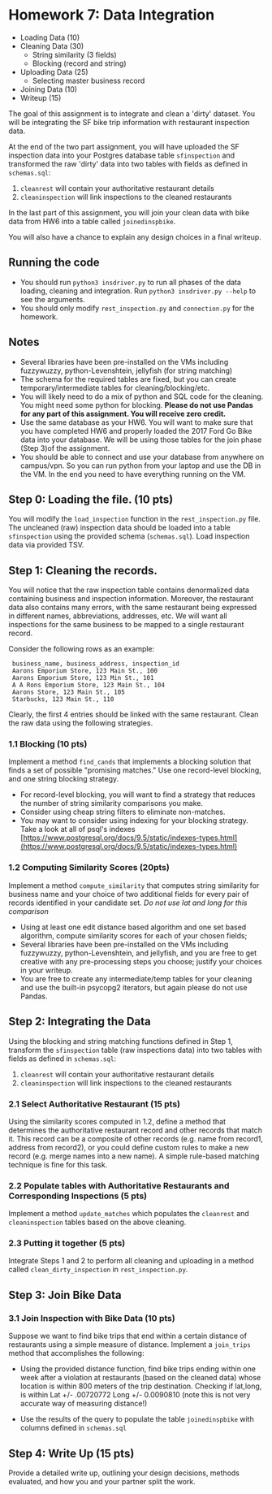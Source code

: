 # Homework 7: Data Integration

- Loading Data (10)
- Cleaning Data (30)
  - String similarity (3 fields)
  - Blocking (record and string)
- Uploading Data (25)
  - Selecting master business record 
- Joining Data (10)
- Writeup (15)

The goal of this assignment is to integrate and clean a 'dirty' dataset. You will be integrating the SF bike trip information with restaurant inspection data. 

At the end of the two part assignment, you will have uploaded the SF inspection data into your Postgres database table `sfinspection` and transformed the raw 'dirty' data into two tables with fields as defined in `schemas.sql`:
1. `cleanrest` will contain your authoritative restaurant details
2. `cleaninspection` will link inspections to the cleaned restaurants

In the last part of this assignment, you will join your clean data with bike data from HW6 into a table called `joinedinspbike`. 

You will also have a chance to explain any design choices in a final writeup.

## Running the code
- You should run `python3 insdriver.py` to run all phases of the data loading, cleaning and integration. Run `python3 insdriver.py --help` to see the arguments.
- You should only modify `rest_inspection.py` and `connection.py` for the homework.


## Notes
- Several libraries have been pre-installed on the VMs including fuzzywuzzy, python-Levenshtein, jellyfish (for string matching)
- The schema for the required tables are fixed, but you can create temporary/intermediate tables for cleaning/blocking/etc. 
- You will likely need to do a mix of python and SQL code for the cleaning. You might need some python for blocking. **Please do not use Pandas for any part of this assignment. You will receive zero credit.**
- Use the same database as your HW6. You will want to make sure that you have completed HW6 and properly loaded the 2017 Ford Go Bike data into your database. We will be using those tables for the join phase (Step 3)of the assignment. 
- You should be able to connect and use your database from anywhere on campus/vpn. So you can run python from your laptop and use the DB in the VM. In the end you need to have everything running on the VM.


## Step 0: Loading the file. (10 pts)

You will modify the `load_inspection` function in the `rest_inspection.py` file. The uncleaned (raw) inspection data should be loaded into a table `sfinspection` using the provided schema (`schemas.sql`).
Load inspection data via provided TSV.

## Step 1: Cleaning the records.

You will notice that the raw inspection table contains denormalized data containing business and inspection information. Moreover, the restaurant data also contains many errors, with the same restaurant being expressed in different names, abbreviations, addresses, etc. We will want all inspections for the same business to be mapped to a single restaurant record.

Consider the following rows as an example:
```
 business_name, business_address, inspection_id
 Aarons Emporium Store, 123 Main St., 100
 Aarons Emporium Store, 123 Min St., 101
 A A Rons Emporium Store, 123 Main St., 104
 Aarons Store, 123 Main St., 105
 Starbucks, 123 Main St., 110
```
Clearly, the first 4 entries should be linked with the same restaurant. Clean the raw data using the following strategies. 

  
### 1.1 Blocking (10 pts)
Implement a method `find_cands` that implements a blocking solution that finds a set of possible "promising matches." Use one record-level blocking, and one string blocking strategy. 
- For record-level blocking, you will want to find a strategy that reduces the number of string similarity comparisons you make. 
- Consider using cheap string filters to eliminate non-matches.
- You may want to consider using indexing for your blocking strategy. Take a look at all of psql's indexes [https://www.postgresql.org/docs/9.5/static/indexes-types.html](https://www.postgresql.org/docs/9.5/static/indexes-types.html)

### 1.2 Computing Similarity Scores (20pts)
Implement a method `compute_similarity` that computes string similarity for business name and your choice of two additional fields for every pair of records identified in your candidate set. *Do not use lat and long for this comparison*
- Using at least one edit distance based algorithm and one set based algorithm, compute similarity scores for each of your chosen fields;
- Several libraries have been pre-installed on the VMs including fuzzywuzzy, python-Levenshtein, and jellyfish, and you are free to get creative with any pre-processing steps you choose; justify your choices in your writeup.
- You are free to create any intermediate/temp tables for your cleaning and use the built-in psycopg2 iterators, but again please do not use Pandas.

## Step 2: Integrating the Data

Using the blocking and string matching functions defined in Step 1, transform the `sfinspection` table (raw inspections data) into two tables with fields as defined in `schemas.sql`:
1. `cleanrest` will contain your authoritative restaurant details
2. `cleaninspection` will link inspections to the cleaned restaurants

### 2.1 Select Authoritative Restaurant (15 pts)
Using the similarity scores computed in 1.2, define a method that determines the authoritative restaurant record and other records that match it. 
This record can be a composite of other records (e.g. name from record1, address from record2), or you could define custom rules to make a new record
(e.g. merge names into a new name).
A simple rule-based matching technique is fine for this task.

### 2.2 Populate tables with Authoritative Restaurants and Corresponding Inspections (5 pts)
Implement a method `update_matches` which populates the `cleanrest` and `cleaninspection` tables based on the above cleaning.

### 2.3 Putting it together (5 pts)
Integrate Steps 1 and 2 to perform all cleaning and uploading in a method called `clean_dirty_inspection` in `rest_inspection.py`.


## Step 3: Join Bike Data
### 3.1 Join Inspection with Bike Data (10 pts)
Suppose we want to find bike trips that end within a certain distance of restaurants using a simple measure of distance. Implement a `join_trips` method that accomplishes the following:
- Using the provided distance function, find bike trips ending within one week after a violation at restaurants  (based on the cleaned data) whose location is within 800 meters of the trip destination.
 Checking if lat,long, is within 
 Lat    +/- .00720772
 Long +/- 0.0090810 
(note this is not very accurate way of measuring distance!)
  

- Use the results of the query to populate the table `joinedinspbike` with columns defined in `schemas.sql`

## Step 4: Write Up (15 pts)
Provide a detailed write up, outlining your design decisions, methods evaluated, and how you and your partner split the work. 
